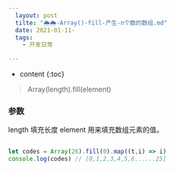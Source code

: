 ```yaml
---
  layout: post
  tilte: "🌦🌦-Array()-fill-产生-n个数的数组.md"
  date: 2021-01-11-
  tags: 
    - 开发日常

---
```



* content
{:toc}


> Array(length).fill(element) 

### 参数
length 填充长度
element   用来填充数组元素的值。
 ```js

 let codes = Array(26).fill(0).map((t,i) => i)
console.log(codes) // [0,1,2,3,4,5,6......25]

```
